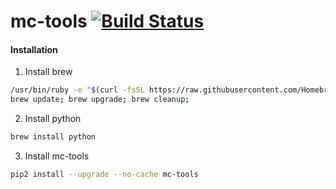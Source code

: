 # mc-tools [![Build Status](https://travis-ci.org/max-lobur/mc-tools.svg?branch=master)](https://travis-ci.org/max-lobur/mc-tools)

#### Installation

1. Install brew
```bash
/usr/bin/ruby -e "$(curl -fsSL https://raw.githubusercontent.com/Homebrew/install/master/install)"
brew update; brew upgrade; brew cleanup;
```
2. Install python
```bash
brew install python
```
3. Install mc-tools
```bash
pip2 install --upgrade --no-cache mc-tools
```